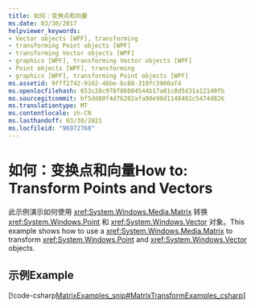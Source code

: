 ```yaml
---
title: 如何：变换点和向量
ms.date: 03/30/2017
helpviewer_keywords:
- Vector objects [WPF], transforming
- transforming Point objects [WPF]
- transforming Vector objects [WPF]
- graphics [WPF], transforming Vector objects [WPF]
- Point objects [WPF], transforming
- graphics [WPF], transforming Point objects [WPF]
ms.assetid: 9fff2742-9162-46be-bc88-310fc3900af4
ms.openlocfilehash: 653c28c978f86004544b17a01c8d5d31a12140fb
ms.sourcegitcommit: bf5dd80f4d7b202afa90e90d1148402c5474d826
ms.translationtype: MT
ms.contentlocale: zh-CN
ms.lasthandoff: 03/30/2021
ms.locfileid: "96972768"
---
```

# <a name="how-to-transform-points-and-vectors"></a><span data-ttu-id="a9fed-102">如何：变换点和向量</span><span class="sxs-lookup"><span data-stu-id="a9fed-102">How to: Transform Points and Vectors</span></span>
<span data-ttu-id="a9fed-103">此示例演示如何使用 <xref:System.Windows.Media.Matrix> 转换 <xref:System.Windows.Point> 和 <xref:System.Windows.Vector> 对象。</span><span class="sxs-lookup"><span data-stu-id="a9fed-103">This example shows how to use a <xref:System.Windows.Media.Matrix> to transform <xref:System.Windows.Point> and <xref:System.Windows.Vector> objects.</span></span>  
  
## <a name="example"></a><span data-ttu-id="a9fed-104">示例</span><span class="sxs-lookup"><span data-stu-id="a9fed-104">Example</span></span>  
 [!code-csharp[MatrixExamples_snip#MatrixTransformExamples_csharp](~/samples/snippets/csharp/VS_Snippets_Wpf/MatrixExamples_snip/CSharp/MatrixExample.cs#matrixtransformexamples_csharp)]
